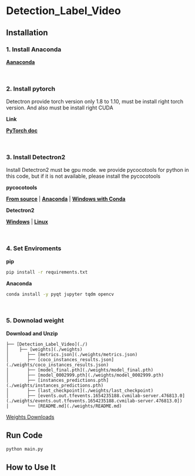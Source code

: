 # __Detection_Label_Video__

## __Installation__

### 1. Install Anaconda

[__Aanaconda__](https://www.anaconda.com/products/distribution)

<br/>

### 2. Install pytorch

Detectron provide torch version only 1.8 to 1.10, must be install right torch version.
And also must be install right CUDA

__Link__

[__PyTorch doc__](https://pytorch.org/get-started/previous-versions)

<br/>

### 3. Install Detectron2

Install Detectron2 must be gpu mode.
we provide pycocotools for python in this code, but if it is not available, please install the pycocotools

__pycocotools__

[__From source__](https://github.com/cocodataset/cocoapi) | 
[__Anaconda__](https://anaconda.org/conda-forge/pycocotools) | 
[__Windows with Conda__](https://mkwilson.tistory.com/210)

__Detectron2__

[__Windows__](https://medium.com/@yogeshkumarpilli/how-to-install-detectron2-on-windows-10-or-11-2021-aug-with-the-latest-build-v0-5-c7333909676f) | 
[__Linux__](https://detectron2.readthedocs.io/en/latest/tutorials/install.html)

<br/>

### 4. Set Enviroments

__pip__
```cmd
pip install -r requirements.txt
```

__Anaconda__
```cmd
conda install -y pyqt jupyter tqdm opencv
```
<br/>

### 5. Downolad weight


__Download and Unzip__

```
├── [Detection_Label_Video](./)
│    ├── [weights](./weights)
│       ├── [metrics.json](./weights/metrics.json)
│       ├── [coco_instances_results.json](./weights/coco_instances_results.json)
│       ├── [model_final.pth](./weights/model_final.pth)
│       ├── [model_0002999.pth](./weights/model_0002999.pth)
│       ├── [instances_predictions.pth](./weights/instances_predictions.pth)
│       ├── [last_checkpoint](./weights/last_checkpoint)
│       ├── [events.out.tfevents.1654235188.cvmilab-server.476813.0](./weights/events.out.tfevents.1654235188.cvmilab-server.476813.0])
│       └── [README.md](./weights/README.md)
```

[Weights Downloads](https://drive.google.com/file/d/1NbJGUSSih5AbkO9vQYGhsuOVko5A34zB/view?usp=sharing)



## __Run Code__
``` cmd
python main.py
```

## __How to Use It__